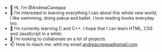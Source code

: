 - 👋 Hi, I’m @AndreaCaneppa
- 👀 I’m interested in learning everything I can about this whole new world, I like swimming, doing pakua and ballet. I love reading books everyday too.
- 🌱 I’m currently learning C and C++. I hope that I can learn HTML, CSS and JavaScript in a while.
- 💞️ I’m looking to collaborate on a lot of projects.
- 📫 How to reach me: whit my email andreacneppa@gmail.com

<!---
AndreaCaneppa/AndreaCaneppa is a ✨ special ✨ repository because its `README.md` (this file) appears on your GitHub profile.
You can click the Preview link to take a look at your changes.
--->
